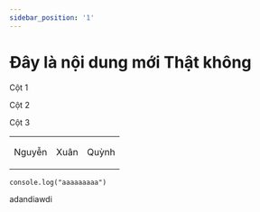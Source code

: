 ```yaml
---
sidebar_position: '1'
---
```


# Đây là nội dung mới Thật không

<table>
<tr>
<p>Cột 1</p>
<p>Cột 2</p>
<p>Cột 3</p>
</tr>
<tr>
<td><p>Nguyễn</p></td>
<td><p>Xuân</p></td>
<td><p>Quỳnh</p></td>
</tr>
</table>

```
console.log("aaaaaaaaa")
```

adandiawdi